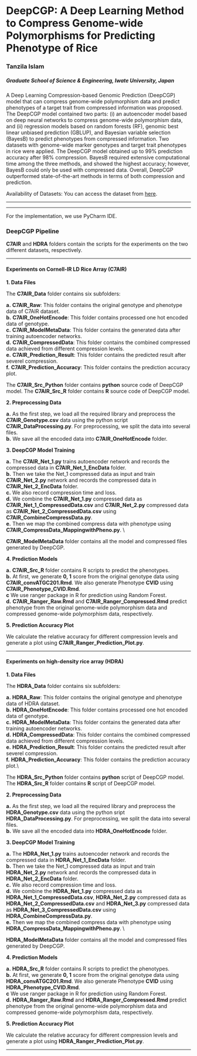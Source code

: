 # DeepCGP: A Deep Learning Method to Compress Genome-wide Polymorphisms for Predicting Phenotype of Rice  

### Tanzila Islam

##### Graduate School of Science & Engineering, Iwate University, Japan

A Deep Learning Compression-based Genomic Prediction (DeepCGP) model that can compress genome-wide polymorphism data and predict phenotypes of a target trait from compressed information was proposed. The DeepCGP model contained two parts: (i) an autoencoder model based on deep neural networks to compress genome-wide polymorphism data, and (ii) regression models based on random forests (RF), genomic best linear unbiased prediction (GBLUP), and Bayesian variable selection (BayesB) to predict phenotypes from compressed information. Two datasets with genome-wide marker genotypes and target trait phenotypes in rice were applied. The DeepCGP model obtained up to 99% prediction accuracy after 98% compression. BayesB required extensive computational time among the three methods, and showed the highest accuracy; however, BayesB could only be used with compressed data. Overall, DeepCGP outperformed state-of-the-art methods in terms of both compression and prediction.  

Availability of Datasets: You can access the dataset from [here](https://drive.google.com/drive/folders/1Fyws-1A8AH7Nt6jKAokxbMGNh1S3KSkx?usp=sharing).

---
---
For the implementation, we use PyCharm IDE. 
### DeepCGP Pipeline

**C7AIR** and **HDRA** folders contain the scripts for the experiments on the two different datasets, respectively.

---
#### Experiments on Cornell-IR LD Rice Array (C7AIR)

**1.  Data Files**

The **C7AIR_Data** folder contains six subfolders: 


**a.** **C7AIR_Raw**: This folder contains the original genotype and phenotype data of C7AIR dataset. \
**b.** **C7AIR_OneHotEncode**: This folder contains processed one hot encoded data of genotype.\
**c.** **C7AIR_ModelMetaData**: This folder contains the generated data after training autoencoder networks.\
**d.** **C7AIR_CompressedData**: This folder contains the combined compressed data achieved from different compression levels.\
**e.** **C7AIR_Prediction_Result**: This folder contains the predicted result after severel compression.\
**f.** **C7AIR_Prediction_Accuracy**: This folder contains the prediction accuracy plot.

The **C7AIR_Src_Python** folder contains **python** source code of DeepCGP model.
The **C7AIR_Src_R** folder contains **R** source code of DeepCGP model.


**2.  Preprocessing Data**


**a.** As the first step, we load all the required library and preprocess the **C7AIR_Genotype.csv** data using the python script **C7AIR_DataProcessing.py**. For preprocessing, we split the data into several files. \
**b.** We save all the encoded data into **C7AIR_OneHotEncode** folder. 


**3. DeepCGP Model Training**

**a.** The **C7AIR_Net_1.py** trains autoencoder network and records the compressed data in **C7AIR_Net_1_EncData** folder. \
**b.** Then we take the Net_1 compressed data as input and train **C7AIR_Net_2.py** network and records the compressed data in **C7AIR_Net_2_EncData** folder. \
**c.** We also record compression time and loss. \
**d.** We combine the **C7AIR_Net_1.py** compressed data as **C7AIR_Net_1_CompressedData.csv** and **C7AIR_Net_2.py** compressed data as **C7AIR_Net_2_CompressedData.csv** using **C7AIR_CombineCompressData.py**.  \
**e.** Then we map the combined compress data with phenotype using **C7AIR_CompressData_MappingwithPheno.py**. \

**C7AIR_ModelMetaData** folder contains all the model and compressed files generated by DeepCGP.


**4. Prediction Models**

**a.** **C7AIR_Src_R** folder contains R scripts to predict the phenotypes. \
**b.** At first, we generate **0, 1** score from the original genotype data using **C7AIR_convATGC201.Rmd**. We also generate Phenotype **CVID** using **C7AIR_Phenotype_CVID.Rmd**. \
**c** We use ranger package in R for prediction using Random Forest. \
**d.** **C7AIR_Ranger_Raw.Rmd** and **C7AIR_Ranger_Compressed.Rmd**  predict phenotype from the original genome-wide polymorphism data and compressed genome-wide polymorphism data, respectively.

**5. Prediction Accuracy Plot**

We calculate the relative accuracy for different compression levels and generate a plot using **C7AIR_Ranger_Prediction_Plot.py**.

---
#### Experiments on high-density rice array (HDRA)

**1.  Data Files**

The **HDRA_Data** folder contains six subfolders: 


**a.** **HDRA_Raw**: This folder contains the original genotype and phenotype data of HDRA dataset. \
**b.** **HDRA_OneHotEncode**: This folder contains processed one hot encoded data of genotype.\
**c.** **HDRA_ModelMetaData**: This folder contains the generated data after training autoencoder networks.\
**d.** **HDRA_CompressedData**: This folder contains the combined compressed data achieved from different compression levels.\
**e.** **HDRA_Prediction_Result**: This folder contains the predicted result after severel compression.\
**f.** **HDRA_Prediction_Accuracy**: This folder contains the prediction accuracy plot.\

The **HDRA_Src_Python** folder contains **python** script of DeepCGP model.
The **HDRA_Src_R** folder contains **R** script of DeepCGP model.


**2.  Preprocessing Data**


**a.** As the first step, we load all the required library and preprocess the **HDRA_Genotype.csv** data using the python sript **HDRA_DataProcessing.py**. For preprocessing, we split the data into several files. \
**b.** We save all the encoded data into **HDRA_OneHotEncode** folder. 


**3. DeepCGP Model Training**

**a.** The **HDRA_Net_1.py** trains autoencoder network and records the compressed data in **HDRA_Net_1_EncData** folder. \
**b.** Then we take the Net_1 compressed data as input and train **HDRA_Net_2.py** network and records the compressed data in **HDRA_Net_2_EncData** folder. \
**c.** We also record compression time and loss. \
**d.** We combine the **HDRA_Net_1.py** compressed data as **HDRA_Net_1_CompressedData.csv**, **HDRA_Net_2.py** compressed data as **HDRA_Net_2_CompressedData.csv** and **HDRA_Net_3.py** compressed data as **HDRA_Net_3_CompressedData.csv** using **HDRA_CombineCompressData.py**.  \
**e.** Then we map the combined compress data with phenotype using **HDRA_CompressData_MappingwithPheno.py**. \

**HDRA_ModelMetaData** folder contains all the model and compressed files generated by DeepCGP.


**4. Prediction Models**

**a.** **HDRA_Src_R** folder contains R scripts to predict the phenotypes. \
**b.** At first, we generate **0, 1** score from the original genotype data using **HDRA_convATGC201.Rmd**. We also generate Phenotype **CVID** using **HDRA_Phenotype_CVID.Rmd**. \
**c** We use ranger package in R for prediction using Random Forest. \
**d.** **HDRA_Ranger_Raw.Rmd** and **HDRA_Ranger_Compressed.Rmd**  predict phenotype from the original genome-wide polymorphism data and compressed genome-wide polymorphism data, respectively.

**5. Prediction Accuracy Plot**

  We calculate the relative accuracy for different compression levels and generate a plot using **HDRA_Ranger_Prediction_Plot.py**.
  
---
